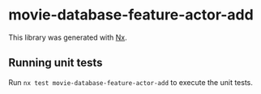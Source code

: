 # movie-database-feature-actor-add

This library was generated with [Nx](https://nx.dev).

## Running unit tests

Run `nx test movie-database-feature-actor-add` to execute the unit tests.
